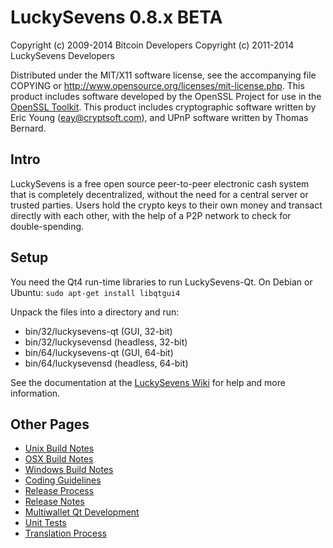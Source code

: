 LuckySevens 0.8.x BETA
====================

Copyright (c) 2009-2014 Bitcoin Developers
Copyright (c) 2011-2014 LuckySevens Developers

Distributed under the MIT/X11 software license, see the accompanying
file COPYING or http://www.opensource.org/licenses/mit-license.php.
This product includes software developed by the OpenSSL Project for use in the [OpenSSL Toolkit](http://www.openssl.org/). This product includes
cryptographic software written by Eric Young ([eay@cryptsoft.com](mailto:eay@cryptsoft.com)), and UPnP software written by Thomas Bernard.


Intro
---------------------
LuckySevens is a free open source peer-to-peer electronic cash system that is
completely decentralized, without the need for a central server or trusted
parties.  Users hold the crypto keys to their own money and transact directly
with each other, with the help of a P2P network to check for double-spending.


Setup
---------------------
You need the Qt4 run-time libraries to run LuckySevens-Qt. On Debian or Ubuntu:
	`sudo apt-get install libqtgui4`

Unpack the files into a directory and run:

- bin/32/luckysevens-qt (GUI, 32-bit)
- bin/32/luckysevensd (headless, 32-bit)
- bin/64/luckysevens-qt (GUI, 64-bit)
- bin/64/luckysevensd (headless, 64-bit)

See the documentation at the [LuckySevens Wiki](http://luckysevens.info)
for help and more information.


Other Pages
---------------------
- [Unix Build Notes](build-unix.md)
- [OSX Build Notes](build-osx.md)
- [Windows Build Notes](build-msw.md)
- [Coding Guidelines](coding.md)
- [Release Process](release-process.md)
- [Release Notes](release-notes.md)
- [Multiwallet Qt Development](multiwallet-qt.md)
- [Unit Tests](unit-tests.md)
- [Translation Process](translation_process.md)
